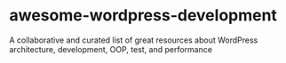 # awesome-wordpress-development
A collaborative and curated list of great resources about WordPress architecture, development, OOP, test, and performance
